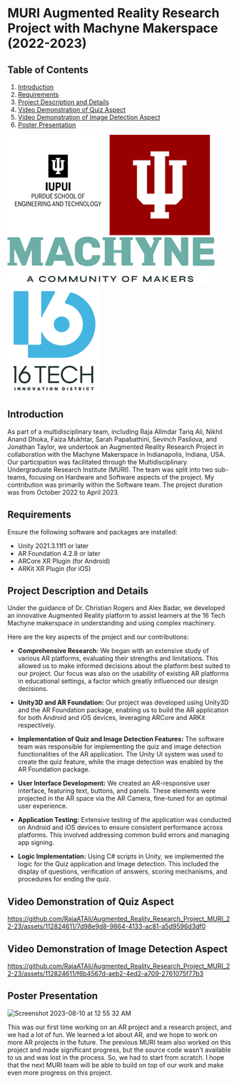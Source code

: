 # MURI Augmented Reality Research Project with Machyne Makerspace (2022-2023)

## Table of Contents
1. [Introduction](#introduction)
2. [Requirements](#requirements)
3. [Project Description and Details](#project-description-and-details)
4. [Video Demonstration of Quiz Aspect](#video-demonstration-of-quiz-aspect)
5. [Video Demonstration of Image Detection Aspect](#video-demonstration-of-image-detection-aspect)
6. [Poster Presentation](#poster-presentation)

![logo](media/download.png) ![research](media/IU.png)
![Alt text](media/Machyne.png) ![Alt text](media/16tech.png)

## Introduction

As part of a multidisciplinary team, including Raja Allmdar Tariq Ali, Nikhil Anand Dhoka, Faiza Mukhtar, Sarah Papabathini, Sevinch Pasilova, and Jonathan Taylor, we undertook an Augmented Reality Research Project in collaboration with the Machyne Makerspace in Indianapolis, Indiana, USA. Our participation was facilitated through the Multidisciplinary Undergraduate Research Institute (MURI). The team was split into two sub-teams, focusing on Hardware and Software aspects of the project. My contribution was primarily within the Software team. The project duration was from October 2022 to April 2023.

## Requirements

Ensure the following software and packages are installed:

- Unity 2021.3.11f1 or later
- AR Foundation 4.2.8 or later
- ARCore XR Plugin (for Android)
- ARKit XR Plugin (for iOS)

## Project Description and Details 

Under the guidance of Dr. Christian Rogers and Alex Badar, we developed an innovative Augmented Reality platform to assist learners at the 16 Tech Machyne makerspace in understanding and using complex machinery.

Here are the key aspects of the project and our contributions:

- **Comprehensive Research:** We began with an extensive study of various AR platforms, evaluating their strengths and limitations. This allowed us to make informed decisions about the platform best suited to our project. Our focus was also on the usability of existing AR platforms in educational settings, a factor which greatly influenced our design decisions.

- **Unity3D and AR Foundation:** Our project was developed using Unity3D and the AR Foundation package, enabling us to build the AR application for both Android and iOS devices, leveraging ARCore and ARKit respectively.

- **Implementation of Quiz and Image Detection Features:** The software team was responsible for implementing the quiz and image detection functionalities of the AR application. The Unity UI system was used to create the quiz feature, while the image detection was enabled by the AR Foundation package.

- **User Interface Development:** We created an AR-responsive user interface, featuring text, buttons, and panels. These elements were projected in the AR space via the AR Camera, fine-tuned for an optimal user experience.

- **Application Testing:** Extensive testing of the application was conducted on Android and iOS devices to ensure consistent performance across platforms. This involved addressing common build errors and managing app signing.

- **Logic Implementation:** Using C# scripts in Unity, we implemented the logic for the Quiz application and Image detection. This included the display of questions, verification of answers, scoring mechanisms, and procedures for ending the quiz.

## Video Demonstration of Quiz Aspect

https://github.com/RajaATAli/Augmented_Reality_Research_Project_MURI_22-23/assets/112824611/7d98e9d8-9864-4133-ac81-a5d9596d3df0

 

## Video Demonstration of Image Detection Aspect


https://github.com/RajaATAli/Augmented_Reality_Research_Project_MURI_22-23/assets/112824611/f6b4567d-aeb2-4ed2-a709-2761075f77b3




## Poster Presentation 
<img width="483" alt="Screenshot 2023-08-10 at 12 55 32 AM" src="https://github.com/RajaATAli/Augmented_Reality_Research_Project_MURI_22-23/assets/112824611/0a1542fc-fe2b-4d4d-b5b2-5be72ee8565d">



This was our first time working on an AR project and a research project, and we had a lot of fun. We learned a lot about AR, and we hope to work on more AR projects in the future. The previous MURI team also worked on this project and made significant progress, but the source code wasn't available to us and was lost in the process. So, we had to start from scratch. I hope that the next MURI team will be able to build on top of our work and make even more progress on this project.
